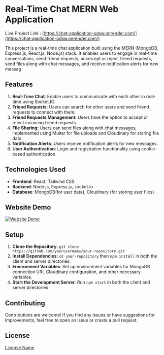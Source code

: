 # Real-Time Chat MERN Web Application

Live Project Link : [https://chat-application-odsw.onrender.com/](https://chat-application-odsw.onrender.com/)

This project is a real-time chat application built using the MERN (MongoDB, Express.js, React.js, Node.js) stack. It enables users to engage in real-time conversations, send friend requests, acces.ept or reject friend requests, send files along with chat messages, and receive notification alerts for new messag

## Features

1. **Real-Time Chat**: Enable users to communicate with each other in real-time using Socket.IO.
2. **Friend Requests**: Users can search for other users and send friend requests to connect with them.
3. **Friend Requests Management**: Users have the option to accept or reject incoming friend requests.
4. **File Sharing**: Users can send files along with chat messages, implemented using Multer for file uploads and Cloudinary for storing file data.
5. **Notification Alerts**: Users receive notification alerts for new messages.
6. **User Authentication**: Login and registration functionality using cookie-based authentication.

## Technologies Used

- **Frontend**: React, Tailwind CSS
- **Backend**: Node.js, Express.js, socket.io
- **Database**: MongoDB(for user data),   Cloudinary (for storing user files)

## Website Demo

[![Website Demo](link_to_website_demo_image)](link_to_website_demo_video)

## Setup

1. **Clone the Repository**: `git clone https://github.com/yourusername/your-repository.git`
2. **Install Dependencies**: `cd your-repository` then `npm install` in both the client and server directories.
3. **Environment Variables**: Set up environment variables for MongoDB connection URI, Cloudinary configuration, and other necessary variables.
4. **Start the Development Server**: Run `npm start` in both the client and server directories.


## Contributing

Contributions are welcome! If you find any issues or have suggestions for improvements, feel free to open an issue or create a pull request.

## License

[License Name](link_to_license)
